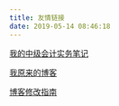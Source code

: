 ```yaml
---
title: 友情链接
date: 2019-05-14 08:46:18
---
```


[我的中级会计实务笔记](https://thelazypig.space/zjkjsw)

[我原来的博客](https://thelazypig.space)

[博客修改指南](https://godbmw.com/passages/2018-11-15-theme-bmw-docs-zh/)


